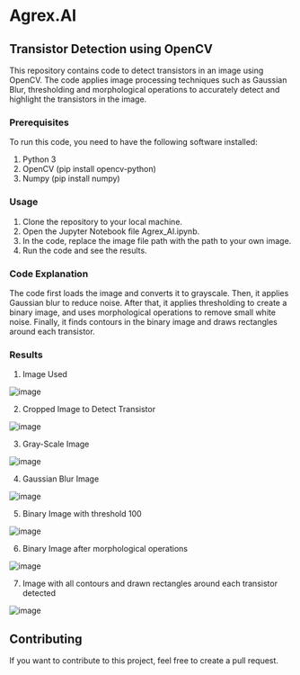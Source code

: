 # Agrex.AI

## Transistor Detection using OpenCV
This repository contains code to detect transistors in an image using OpenCV. The code applies image processing techniques such as Gaussian Blur, thresholding and morphological operations to accurately detect and highlight the transistors in the image.

### Prerequisites
To run this code, you need to have the following software installed:

1. Python 3
2. OpenCV (pip install opencv-python)
3. Numpy (pip install numpy)

### Usage
1. Clone the repository to your local machine.
2. Open the Jupyter Notebook file Agrex_AI.ipynb.
3. In the code, replace the image file path with the path to your own image.
4. Run the code and see the results.

### Code Explanation
The code first loads the image and converts it to grayscale. Then, it applies Gaussian blur to reduce noise. After that, it applies thresholding to create a binary image, and uses morphological operations to remove small white noise. Finally, it finds contours in the binary image and draws rectangles around each transistor.

### Results 

1. Image Used

![image](https://user-images.githubusercontent.com/64553113/216888641-52ea0a73-508f-4d8d-9078-f854e0687a94.png)

2. Cropped Image to Detect Transistor

![image](https://user-images.githubusercontent.com/64553113/216888708-0ae816ca-49eb-4bb6-8269-4c4854efbdf9.png)

3. Gray-Scale Image

![image](https://user-images.githubusercontent.com/64553113/216888824-4f8d769c-ff4d-4a1c-a753-896659f7a9a5.png)

4. Gaussian Blur Image 

![image](https://user-images.githubusercontent.com/64553113/216888898-f559a4eb-6cb2-4324-81d4-827a22efee76.png)

5. Binary Image with threshold 100

![image](https://user-images.githubusercontent.com/64553113/216889001-32f61ce9-56d5-4d75-ab7f-fe042fba3369.png)

6. Binary Image after morphological operations

![image](https://user-images.githubusercontent.com/64553113/216889107-fe0aab4d-d373-4a31-8555-bed2cb0b0327.png)

7. Image with all contours and drawn rectangles around each transistor detected

![image](https://user-images.githubusercontent.com/64553113/216888588-6e3551d3-0ff9-4ac0-9f20-5135f10ee229.png)


## Contributing
If you want to contribute to this project, feel free to create a pull request.





